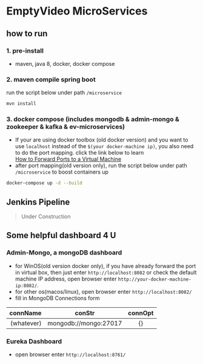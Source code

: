 # EmptyVideo MicroServices
## how to run
### 1. pre-install
- maven, java 8, docker, docker compose
### 2. maven compile spring boot
run the script below under path `/microservice`
```bash
mvn install
```
### 3. docker compose (includes mongodb & admin-mongo & zookeeper & kafka & ev-microservices)   
- If your are using docker toolbox (old docker version) and you want to use `localhost` instead of the `$(your docker-machine ip)`, you also need to do the port mapping. click the link below to learn    
[How to Forward Ports to a Virtual Machine](https://www.howtogeek.com/122641/how-to-forward-ports-to-a-virtual-machine-and-use-it-as-a-server/)  
- after port mapping(old version only), run the script below under path `/microservice` to boost containers up
```bash
docker-compose up -d --build
```
## Jenkins Pipeline
> Under Construction
## Some helpful dashboard 4 U
### Admin-Mongo, a mongoDB dashboard
- for WinOS(old version docker only), if you have already forward the port in virtual box, then just enter `http://localhost:8082` or check the default machine IP address, open browser enter `http://your-docker-machine-ip:8082/`. 
- for other os(macos/linux), open browser enter `http://localhost:8082/`
- fill in MongoDB Connections form  
    
connName | conStr | connOpt
---: | :---: | :---:
(whatever) | mongodb://mongo:27017 | {}
### Eureka Dashboard
- open browser enter `http://localhost:8761/`
